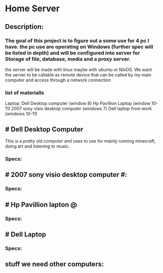 # Home Server

## Description: 
### The goal of this project is to figure out a some use for 4 pc I have. the pc use are operating on Windows (further spec will be listed in depth) and will be configured into server for Storage of file, database, media and a proxy server. 
the server will be made with linux maybe with ubuntu or NIxOS. We want the server to be callable as remote device that can be called by my main computer and access through a network connection 

### list of materialls 

Laptop:
Dell Desktop computer (window 8)
Hp Pavillion Laptop (window 10-11)
2007 sony visio desktop computer (windows 7)
Dell laptop from work (windows 10-11)


## # Dell Desktop Computer # 
This is a pretty old computer and uses to use for mainly running minecraft, doing art and listening to music.

### Specs:

## # 2007 sony visio desktop computer #:

### Specs:

## # Hp Pavillion lapton @

### Specs:

## # Dell Laptop #

### Specs: 

## stuff we need other computers:



